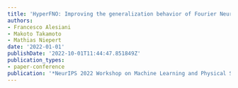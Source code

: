 ```yaml
---
title: 'HyperFNO: Improving the generalization behavior of Fourier Neural Operators'
authors:
- Francesco Alesiani
- Makoto Takamoto
- Mathias Niepert
date: '2022-01-01'
publishDate: '2022-10-01T11:44:47.851849Z'
publication_types:
- paper-conference
publication: '*NeurIPS 2022 Workshop on Machine Learning and Physical Sciences*'
---
```

